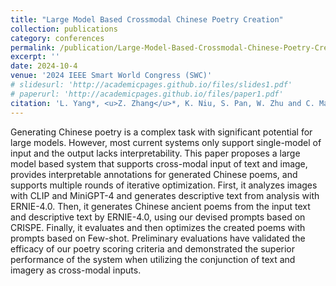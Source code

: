 ```yaml
---
title: "Large Model Based Crossmodal Chinese Poetry Creation"
collection: publications
category: conferences
permalink: /publication/Large-Model-Based-Crossmodal-Chinese-Poetry-Creation
excerpt: ''
date: 2024-10-4
venue: '2024 IEEE Smart World Congress (SWC)'
# slidesurl: 'http://academicpages.github.io/files/slides1.pdf'
# paperurl: 'http://academicpages.github.io/files/paper1.pdf'
citation: 'L. Yang*, <u>Z. Zhang</u>*, K. Niu, S. Pan, W. Zhu and C. Ma, “Large Model Based Crossmodal Chinese Poetry Creation,” in 2024 IEEE Smart World Congress (SWC), accepted'
---
```


Generating Chinese poetry is a complex task with significant potential for large models. However, most current systems only support single-model of input and the output lacks interpretability. This paper proposes a large model based system that supports cross-modal input of text and image, provides interpretable annotations for generated Chinese poems, and supports multiple rounds of iterative optimization. First, it analyzes images with CLIP and MiniGPT-4 and generates descriptive text from analysis with ERNIE-4.0. Then, it generates Chinese ancient poems from the input text and descriptive text by ERNIE-4.0, using our devised prompts based on CRISPE. Finally, it evaluates and then optimizes the created poems with prompts based on Few-shot. Preliminary evaluations have validated the efficacy of our poetry scoring criteria and demonstrated the superior performance of the system when utilizing the conjunction of text and imagery as cross-modal inputs.

<!-- The contents above will be part of a list of publications, if the user clicks the link for the publication than the contents of section will be rendered as a full page, allowing you to provide more information about the paper for the reader. When publications are displayed as a single page, the contents of the above "citation" field will automatically be included below this section in a smaller font. -->